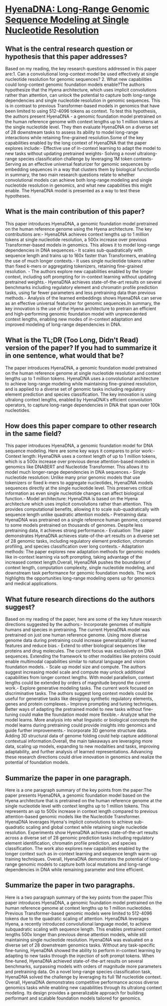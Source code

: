# [HyenaDNA: Long-Range Genomic Sequence Modeling at Single Nucleotide   Resolution](https://arxiv.org/abs/2306.15794)

## What is the central research question or hypothesis that this paper addresses?

Based on my reading, the key research questions addressed in this paper are:1. Can a convolutional long-context model be used effectively at single nucleotide resolution for genomic sequences? 2. What new capabilities could long-context genomic foundation models enable?The authors hypothesize that the Hyena architecture, which uses implicit convolutions rather than attention, can unlock the potential to capture both long-range dependencies and single nucleotide resolution in genomic sequences. This is in contrast to previous Transformer-based models in genomics that have been limited to using 512-4096 tokens as context. To test this hypothesis, the authors present HyenaDNA - a genomic foundation model pretrained on the human reference genome with context lengths up to 1 million tokens at the single nucleotide level. They then evaluate HyenaDNA on a diverse set of 28 downstream tasks to assess its ability to model long-range interactions while retaining fine-grained resolution.Some of the key capabilities enabled by the long context of HyenaDNA that the paper explores include:- Effective use of in-context learning to adapt the model to new tasks without updating pretrained weights- Solving a novel ultralong-range species classification challenge by leveraging 1M token contexts- Serving as an effective universal featurizer for genomic sequences by embedding sequences in a way that clusters them by biological functionSo in summary, the two main research questions relate to whether convolutional models can achieve both long-range modeling and single nucleotide resolution in genomics, and what new capabilities this might enable. The HyenaDNA model is presented as a way to test these hypotheses.


## What is the main contribution of this paper?

This paper introduces HyenaDNA, a genomic foundation model pretrained on the human reference genome using the Hyena architecture. The key contributions are:- HyenaDNA achieves context lengths up to 1 million tokens at single nucleotide resolution, a 500x increase over previous Transformer-based models in genomics. This allows it to model long-range dependencies in DNA sequences.- It scales sub-quadratically with sequence length and trains up to 160x faster than Transformers, enabling the use of much longer contexts.- It uses single nucleotide tokens rather than fixed k-mers or aggregating tokenizers, retaining fine-grained resolution. - The authors explore new capabilities enabled by the longer context, including soft prompting for in-context learning without updating pretrained weights.- HyenaDNA achieves state-of-the-art results on several benchmarks including regulatory element and chromatin profile prediction tasks, using far fewer parameters and less pretraining data than previous methods.- Analysis of the learned embeddings shows HyenaDNA can serve as an effective universal featurizer for genomic sequences.In summary, the key innovation is the use of the Hyena architecture to pretrain an efficient and high-performing genomic foundation model with unprecedented context lengths, enabling new modes of in-context adaptation and improved modeling of long-range dependencies in DNA.


## What is the TL;DR (Too Long, Didn't Read) version of the paper? If you had to summarize it in one sentence, what would that be?

The paper introduces HyenaDNA, a genomic foundation model pretrained on the human reference genome at single nucleotide resolution and context lengths up to 1 million tokens. HyenaDNA uses a convolutional architecture to achieve long-range modeling while maintaining fine-grained resolution, and is applied to a diverse set of genomic tasks including regulatory element prediction and species classification. The key innovation is using ultralong context lengths, enabled by HyenaDNA's efficient convolution operators, to capture long-range dependencies in DNA that span over 100k nucleotides.


## How does this paper compare to other research in the same field?

This paper introduces HyenaDNA, a genomic foundation model for DNA sequence modeling. Here are some key ways it compares to prior work:- Context length: HyenaDNA uses a context length of up to 1 million tokens, which is a 500x increase over previous dense attention-based models in genomics like DNABERT and Nucleotide Transformer. This allows it to model much longer-range dependencies in DNA sequences.- Single nucleotide resolution: Unlike many prior genomic models that use tokenizers or fixed k-mers to aggregate nucleotides, HyenaDNA models sequences directly at the single nucleotide level. This preserves critical information as even single nucleotide changes can affect biological function.- Model architecture: HyenaDNA is based on the Hyena architecture which uses implicit convolutions rather than attention. This provides computational benefits, allowing it to scale sub-quadratically with sequence length unlike quadratic attention models.- Pretraining data: HyenaDNA was pretrained on a single reference human genome, compared to some models pretrained on thousands of genomes. Despite less pretraining data, it achieves strong performance.- Evaluation: The paper demonstrates HyenaDNA achieves state-of-the-art results on a diverse set of 28 genomic tasks, including regulatory element prediction, chromatin profiling, and species classification over long contexts.- Adaptation methods: The paper explores new adaptation methods for genomic models like in-context learning via soft prompting, taking advantage of the increased context length.Overall, HyenaDNA pushes the boundaries of context length, computation complexity, single nucleotide modeling, and downstream task performance for genomic foundation models. The work highlights the opportunities long-range modeling opens up for genomics and medical applications.


## What future research directions do the authors suggest?

Based on my reading of the paper, here are some of the key future research directions suggested by the authors:- Incorporate genomes of multiple humans and species in pretraining. The current HyenaDNA model was pretrained on just one human reference genome. Using more diverse genome data during pretraining could increase generalizability of learned features and reduce bias.- Extend to other biological sequences like proteins and drug molecules. The current focus was exclusively on DNA sequences. Extending the framework to other modalities like proteins could enable multimodal capabilities similar to natural language and vision foundation models. - Scale up model size and compute. The authors suggest increasing model scale and compute may unlock additional capabilities from longer context lengths. With model parallelism, context lengths could be extended by orders of magnitude beyond the current work.- Explore generative modeling tasks. The current work focused on discriminative tasks. The authors suggest long context models could be useful for generative tasks like designing synthetic regulatory elements, genes and protein complexes.- Improve prompting and tuning techniques. Better ways of adapting the pretrained model to new tasks without fine-tuning could make the foundation model more flexible.- Analyze what the model learns. More analysis into what linguistic or biological concepts the model learns during pretraining could provide insights into genomics and guide further improvements.- Incorporate 3D genome structure data. Adding 3D structural data of genome folding could help capture additional contextual information.Overall, the main takeaways are leveraging more data, scaling up models, expanding to new modalities and tasks, improving adaptability, and further analysis of learned representations. Advancing these research directions could drive innovation in genomics and realize the potential of foundation models.


## Summarize the paper in one paragraph.

Here is a one paragraph summary of the key points from the paper:The paper presents HyenaDNA, a genomic foundation model based on the Hyena architecture that is pretrained on the human reference genome at the single nucleotide level with context lengths up to 1 million tokens. This represents an up to 500x increase in context length compared to previous attention-based genomic models like the Nucleotide Transformer. HyenaDNA leverages Hyena's implicit convolutions to achieve sub-quadratic scaling and global context while retaining single nucleotide resolution. Experiments show HyenaDNA achieves state-of-the-art results across a diverse set of 28 genomic prediction tasks including regulatory element identification, chromatin profile prediction, and species classification. The work also explores new capabilities enabled by the longer context such as in-context learning and sequence length warm-up training techniques. Overall, HyenaDNA demonstrates the potential of long-range genomic models to capture both local mutations and long-range dependencies in DNA while remaining parameter and time efficient.


## Summarize the paper in two paragraphs.

Here is a two paragraph summary of the key points from the paper:This paper introduces HyenaDNA, a genomic foundation model pretrained on the human reference genome at context lengths up to 1 million nucleotides. Previous Transformer-based genomic models were limited to 512-4096 tokens due to the quadratic scaling of attention. HyenaDNA leverages Hyena, a recently introduced convolutional language model, to achieve subquadratic scaling with sequence length. This enables pretrained context lengths 500x longer than previous dense attention models, while still maintaining single nucleotide resolution. HyenaDNA was evaluated on a diverse set of 28 downstream genomics tasks. Without any task-specific fine-tuning, HyenaDNA showed the ability to perform in-context learning by adapting to new tasks through the injection of soft prompt tokens. When fine-tuned, HyenaDNA achieved state-of-the-art results on several benchmarks, surpassing models with orders of magnitude more parameters and pretraining data. On a novel long-range species classification task, HyenaDNA solved the challenge by leveraging its full 1M nucleotide context. Overall, HyenaDNA demonstrates competitive performance across diverse genomics tasks while enabling new capabilities through its ultralong context modeling. Its design provides a generalizable approach for building performant and scalable foundation models tailored for genomics.
